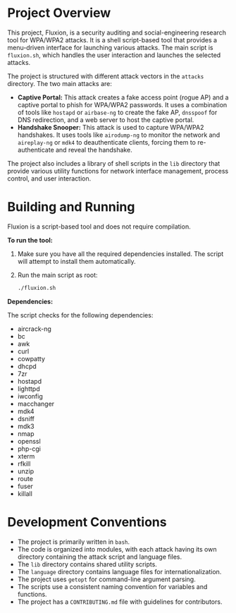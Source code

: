 # Project Overview

This project, Fluxion, is a security auditing and social-engineering research tool for WPA/WPA2 attacks. It is a shell script-based tool that provides a menu-driven interface for launching various attacks. The main script is `fluxion.sh`, which handles the user interaction and launches the selected attacks.

The project is structured with different attack vectors in the `attacks` directory. The two main attacks are:

*   **Captive Portal:** This attack creates a fake access point (rogue AP) and a captive portal to phish for WPA/WPA2 passwords. It uses a combination of tools like `hostapd` or `airbase-ng` to create the fake AP, `dnsspoof` for DNS redirection, and a web server to host the captive portal.
*   **Handshake Snooper:** This attack is used to capture WPA/WPA2 handshakes. It uses tools like `airodump-ng` to monitor the network and `aireplay-ng` or `mdk4` to deauthenticate clients, forcing them to re-authenticate and reveal the handshake.

The project also includes a library of shell scripts in the `lib` directory that provide various utility functions for network interface management, process control, and user interaction.

# Building and Running

Fluxion is a script-based tool and does not require compilation.

**To run the tool:**

1.  Make sure you have all the required dependencies installed. The script will attempt to install them automatically.
2.  Run the main script as root:

    ```bash
    ./fluxion.sh
    ```

**Dependencies:**

The script checks for the following dependencies:

*   aircrack-ng
*   bc
*   awk
*   curl
*   cowpatty
*   dhcpd
*   7zr
*   hostapd
*   lighttpd
*   iwconfig
*   macchanger
*   mdk4
*   dsniff
*   mdk3
*   nmap
*   openssl
*   php-cgi
*   xterm
*   rfkill
*   unzip
*   route
*   fuser
*   killall

# Development Conventions

*   The project is primarily written in `bash`.
*   The code is organized into modules, with each attack having its own directory containing the attack script and language files.
*   The `lib` directory contains shared utility scripts.
*   The `language` directory contains language files for internationalization.
*   The project uses `getopt` for command-line argument parsing.
*   The scripts use a consistent naming convention for variables and functions.
*   The project has a `CONTRIBUTING.md` file with guidelines for contributors.
